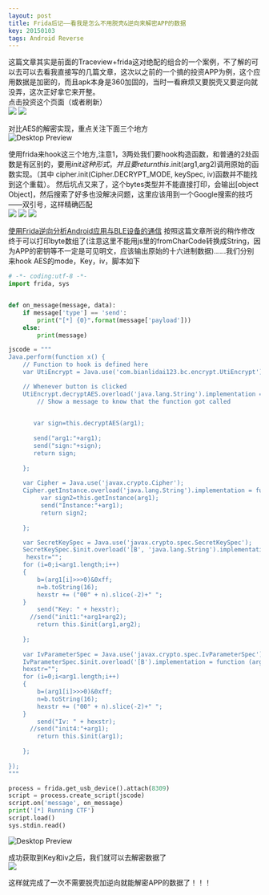 ```yaml
---
layout: post
title: Frida后记——看我是怎么不用脱壳&逆向来解密APP的数据
key: 20150103
tags: Android Reverse
---
```

这篇文章其实是前面的Traceview+frida这对绝配的组合的一个案例，不了解的可以去可以去看我直接写的几篇文章，这次以之前的一个搞的投资APP为例，这个应用数据是加密的，而且apk本身是360加固的，当时一看麻烦又要脱壳又要逆向就没弄，这次正好拿它来开整。  
点击投资这个页面（或者刷新）  
![](https://raw.githubusercontent.com/la0s/la0s.github.io/master/screenshots/20180707.1.png)
![](https://raw.githubusercontent.com/la0s/la0s.github.io/master/screenshots/20180707.2.png)

对比AES的解密实现，重点关注下面三个地方  
![Desktop Preview](https://raw.githubusercontent.com/la0s/la0s.github.io/master/screenshots/20180707.3.png)

使用frida来hook这三个地方,注意1，3两处我们要hook构造函数，和普通的2处函数是有区别的，要用$init这种形式，并且要return this.$init(arg1,arg2)调用原始的函数实现。（其中 cipher.init(Cipher.DECRYPT_MODE, keySpec, iv)函数并不能找到这个重载）。 然后坑点又来了，这个bytes类型并不能直接打印，会输出[object Object]，然后搜索了好多也没解决问题，这里应该用到一个Google搜索的技巧——双引号，这样精确匹配  
![](https://raw.githubusercontent.com/la0s/la0s.github.io/master/screenshots/20180707.4.png)
![](https://raw.githubusercontent.com/la0s/la0s.github.io/master/screenshots/20180707.5.png)
![](https://raw.githubusercontent.com/la0s/la0s.github.io/master/screenshots/20180707.6.png)

[使用Frida逆向分析Android应用与BLE设备的通信](https://bbs.pediy.com/thread-224926.htm) 按照这篇文章所说的稍作修改终于可以打印byte数组了(注意这里不能用js里的fromCharCode转换成String，因为APP的密钥等不一定是可见明文，应该输出原始的十六进制数据)......我们分别来hook AES的mode，Key，iv，脚本如下
```python
# -*- coding:utf-8 -*-
import frida, sys


def on_message(message, data):
    if message['type'] == 'send':
        print("[*] {0}".format(message['payload']))
    else:
        print(message)

jscode = """
Java.perform(function x() {
    // Function to hook is defined here
    var UtiEncrypt = Java.use('com.bianlidai123.bc.encrypt.UtiEncrypt');

    // Whenever button is clicked
    UtiEncrypt.decryptAES.overload('java.lang.String').implementation = function (arg1) {
        // Show a message to know that the function got called
       

       var sign=this.decryptAES(arg1);
             
       send("arg1:"+arg1);
       send("sign:"+sign);
       return sign;
       
    };
    
    var Cipher = Java.use('javax.crypto.Cipher');
    Cipher.getInstance.overload('java.lang.String').implementation = function (arg1) {
         var sign2=this.getInstance(arg1);
         send("Instance:"+arg1);
         return sign2;
    
    };

    var SecretKeySpec = Java.use('javax.crypto.spec.SecretKeySpec');
    SecretKeySpec.$init.overload('[B', 'java.lang.String').implementation = function (arg1,arg2) {
     hexstr="";
    for (i=0;i<arg1.length;i++)
    {
        b=(arg1[i]>>>0)&0xff;
        n=b.toString(16);
        hexstr += ("00" + n).slice(-2)+" ";
    }
        send("Key: " + hexstr);
      //send("init1:"+arg1+arg2);
        return this.$init(arg1,arg2);
    
    };
    
    var IvParameterSpec = Java.use('javax.crypto.spec.IvParameterSpec');
    IvParameterSpec.$init.overload('[B').implementation = function (arg1) {
    hexstr="";
    for (i=0;i<arg1.length;i++)
    {
        b=(arg1[i]>>>0)&0xff;
        n=b.toString(16);
        hexstr += ("00" + n).slice(-2)+" ";
    }
        send("Iv: " + hexstr);
      //send("init4:"+arg1);
        return this.$init(arg1);
    
    };
    
});
"""

process = frida.get_usb_device().attach(8309)
script = process.create_script(jscode)
script.on('message', on_message)
print('[*] Running CTF')
script.load()
sys.stdin.read()
```
![Desktop Preview](https://raw.githubusercontent.com/la0s/la0s.github.io/master/screenshots/20180707.7.png)

成功获取到Key和iv之后，我们就可以去解密数据了  
![](https://raw.githubusercontent.com/la0s/la0s.github.io/master/screenshots/20180707.8.png)

这样就完成了一次不需要脱壳加逆向就能解密APP的数据了！！！
